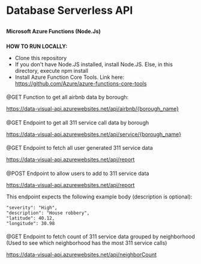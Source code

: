 # **Database Serverless API**

## 
**Microsoft Azure Functions (Node.Js)**


###
**HOW TO RUN LOCALLY:**

* Clone this repository
* If you don't have Node.JS installed, install Node.JS. Else, in this directory, execute npm install
* Install Azure Function Core Tools. Link here: https://github.com/Azure/azure-functions-core-tools


####
@GET Function to get all airbnb data by borough:

https://data-visual-api.azurewebsites.net/api/airbnb/{borough_name}




####
@GET Endpoint to get all 311 service call data by borough

https://data-visual-api.azurewebsites.net/api/service/{borough_name}




####
@GET Endpoint to fetch all user generated 311 service data

https://data-visual-api.azurewebsites.net/api/report




####
@POST Endpoint to allow users to add to 311 service data

https://data-visual-api.azurewebsites.net/api/report

This endpoint expects the following example body (description is optional): 

```
"severity": "High",
"description": "House robbery",
"latitude": 40.12,
"longitude": 30.98
```




####
@GET Endpoint to fetch count of 311 service data grouped by neighborhood (Used to see which neighborhood has the most 311 service calls)

https://data-visual-api.azurewebsites.net/api/neighborCount
